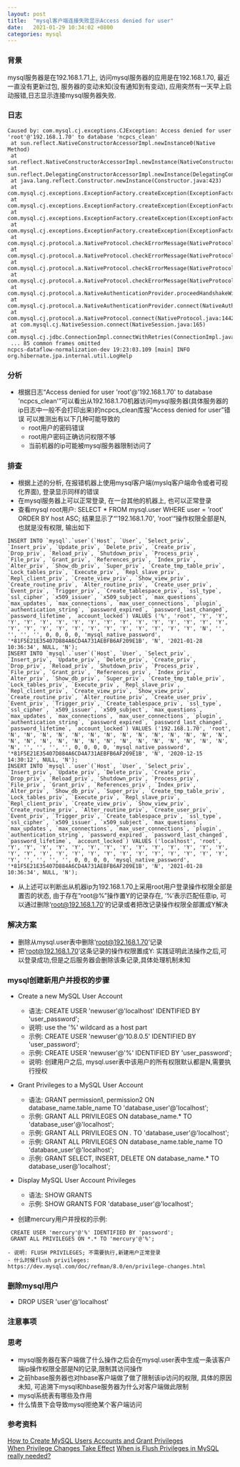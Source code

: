 ```yaml
---
layout: post
title:  "mysql客户端连接失败显示Access denied for user"
date:   2021-01-29 10:34:02 +0800
categories: mysql
---
```


### 背景
mysql服务器是在192.168.1.71上, 访问mysql服务器的应用是在192.168.1.70, 最近一直没有更新过包, 服务器的变动未知(没有通知到有变动), 应用突然有一天早上启动报错,日志显示连接mysql服务器失败.

### 日志
```
Caused by: com.mysql.cj.exceptions.CJException: Access denied for user 'root'@'192.168.1.70' to database 'ncpcs_clean'
 at sun.reflect.NativeConstructorAccessorImpl.newInstance0(Native Method)
 at sun.reflect.NativeConstructorAccessorImpl.newInstance(NativeConstructorAccessorImpl.java:62)
 at sun.reflect.DelegatingConstructorAccessorImpl.newInstance(DelegatingConstructorAccessorImpl.java:45)
 at java.lang.reflect.Constructor.newInstance(Constructor.java:423)
 at com.mysql.cj.exceptions.ExceptionFactory.createException(ExceptionFactory.java:61)
 at com.mysql.cj.exceptions.ExceptionFactory.createException(ExceptionFactory.java:105)
 at com.mysql.cj.exceptions.ExceptionFactory.createException(ExceptionFactory.java:151)
 at com.mysql.cj.exceptions.ExceptionFactory.createException(ExceptionFactory.java:129)
 at com.mysql.cj.protocol.a.NativeProtocol.checkErrorMessage(NativeProtocol.java:809)
 at com.mysql.cj.protocol.a.NativeProtocol.checkErrorMessage(NativeProtocol.java:734)
 at com.mysql.cj.protocol.a.NativeProtocol.checkErrorMessage(NativeProtocol.java:702)
 at com.mysql.cj.protocol.a.NativeProtocol.checkErrorMessage(NativeProtocol.java:132)
 at com.mysql.cj.protocol.a.NativeAuthenticationProvider.proceedHandshakeWithPluggableAuthentication(NativeAuthenticationProvider.java:540)
 at com.mysql.cj.protocol.a.NativeAuthenticationProvider.connect(NativeAuthenticationProvider.java:202)
 at com.mysql.cj.protocol.a.NativeProtocol.connect(NativeProtocol.java:1442)
 at com.mysql.cj.NativeSession.connect(NativeSession.java:165)
 at com.mysql.cj.jdbc.ConnectionImpl.connectWithRetries(ConnectionImpl.java:849)
 ... 85 common frames omitted
ncpcs-dataflow-normalization-dev 19:23:03.109 [main] INFO  org.hibernate.jpa.internal.util.LogHelp
```

### 分析
- 根据日志“Access denied for user 'root'@'192.168.1.70' to database 'ncpcs_clean'”可以看出从192.168.1.70机器访问mysql服务器(具体服务器的ip日志中一般不会打印出来)的ncpcs_clean库报“Access denied for user”错误
  可以推测出有以下几种可能导致的
  - root用户的密码错误
  - root用户密码正确访问权限不够
  - 当前机器的ip可能被mysql服务器限制访问了

### 排查
- 根据上述的分析, 在报错机器上使用mysql客户端(myslq客户端命令或者可视化界面), 登录显示同样的错误
- 在mysql服务器上可以正常登录, 在一台其他的机器上, 也可以正常登录
- 查看mysql root用户: SELECT * FROM mysql.user WHERE user = 'root' ORDER BY host ASC; 结果显示了“'192.168.1.70', 'root'“操作权限全部是N, 也就是没有权限, 输出如下
```
INSERT INTO `mysql`.`user`(`Host`, `User`, `Select_priv`, `Insert_priv`, `Update_priv`, `Delete_priv`, `Create_priv`, `Drop_priv`, `Reload_priv`, `Shutdown_priv`, `Process_priv`, `File_priv`, `Grant_priv`, `References_priv`, `Index_priv`, `Alter_priv`, `Show_db_priv`, `Super_priv`, `Create_tmp_table_priv`, `Lock_tables_priv`, `Execute_priv`, `Repl_slave_priv`, `Repl_client_priv`, `Create_view_priv`, `Show_view_priv`, `Create_routine_priv`, `Alter_routine_priv`, `Create_user_priv`, `Event_priv`, `Trigger_priv`, `Create_tablespace_priv`, `ssl_type`, `ssl_cipher`, `x509_issuer`, `x509_subject`, `max_questions`, `max_updates`, `max_connections`, `max_user_connections`, `plugin`, `authentication_string`, `password_expired`, `password_last_changed`, `password_lifetime`, `account_locked`) VALUES ('%', 'root', 'Y', 'Y', 'Y', 'Y', 'Y', 'Y', 'Y', 'Y', 'Y', 'Y', 'Y', 'Y', 'Y', 'Y', 'Y', 'Y', 'Y', 'Y', 'Y', 'Y', 'Y', 'Y', 'Y', 'Y', 'Y', 'Y', 'Y', 'Y', 'N', '', '', '', '', 0, 0, 0, 0, 'mysql_native_password', '*81F5E21E35407D884A6CD4A731AEBFB6AF209E1B', 'N', '2021-01-28 10:36:34', NULL, 'N');
INSERT INTO `mysql`.`user`(`Host`, `User`, `Select_priv`, `Insert_priv`, `Update_priv`, `Delete_priv`, `Create_priv`, `Drop_priv`, `Reload_priv`, `Shutdown_priv`, `Process_priv`, `File_priv`, `Grant_priv`, `References_priv`, `Index_priv`, `Alter_priv`, `Show_db_priv`, `Super_priv`, `Create_tmp_table_priv`, `Lock_tables_priv`, `Execute_priv`, `Repl_slave_priv`, `Repl_client_priv`, `Create_view_priv`, `Show_view_priv`, `Create_routine_priv`, `Alter_routine_priv`, `Create_user_priv`, `Event_priv`, `Trigger_priv`, `Create_tablespace_priv`, `ssl_type`, `ssl_cipher`, `x509_issuer`, `x509_subject`, `max_questions`, `max_updates`, `max_connections`, `max_user_connections`, `plugin`, `authentication_string`, `password_expired`, `password_last_changed`, `password_lifetime`, `account_locked`) VALUES ('192.168.1.70', 'root', 'N', 'N', 'N', 'N', 'N', 'N', 'N', 'N', 'N', 'N', 'N', 'N', 'N', 'N', 'N', 'N', 'N', 'N', 'N', 'N', 'N', 'N', 'N', 'N', 'N', 'N', 'N', 'N', 'N', '', '', '', '', 0, 0, 0, 0, 'mysql_native_password', '*81F5E21E35407D884A6CD4A731AEBFB6AF209E1B', 'N', '2020-12-15 14:30:12', NULL, 'N');
INSERT INTO `mysql`.`user`(`Host`, `User`, `Select_priv`, `Insert_priv`, `Update_priv`, `Delete_priv`, `Create_priv`, `Drop_priv`, `Reload_priv`, `Shutdown_priv`, `Process_priv`, `File_priv`, `Grant_priv`, `References_priv`, `Index_priv`, `Alter_priv`, `Show_db_priv`, `Super_priv`, `Create_tmp_table_priv`, `Lock_tables_priv`, `Execute_priv`, `Repl_slave_priv`, `Repl_client_priv`, `Create_view_priv`, `Show_view_priv`, `Create_routine_priv`, `Alter_routine_priv`, `Create_user_priv`, `Event_priv`, `Trigger_priv`, `Create_tablespace_priv`, `ssl_type`, `ssl_cipher`, `x509_issuer`, `x509_subject`, `max_questions`, `max_updates`, `max_connections`, `max_user_connections`, `plugin`, `authentication_string`, `password_expired`, `password_last_changed`, `password_lifetime`, `account_locked`) VALUES ('localhost', 'root', 'Y', 'Y', 'Y', 'Y', 'Y', 'Y', 'Y', 'Y', 'Y', 'Y', 'Y', 'Y', 'Y', 'Y', 'Y', 'Y', 'Y', 'Y', 'Y', 'Y', 'Y', 'Y', 'Y', 'Y', 'Y', 'Y', 'Y', 'Y', 'Y', '', '', '', '', 0, 0, 0, 0, 'mysql_native_password', '*81F5E21E35407D884A6CD4A731AEBFB6AF209E1B', 'N', '2021-01-28 10:36:34', NULL, 'N');

```
- 从上述可以判断出从机器ip为192.168.1.70上采用root用户登录操作权限全部是置否的状态, 由于存在“root@%”操作置Y的记录存在, ‘%’表示匹配任意ip, 可以通过删除‘root@192.168.1.70’的记录或者把改记录操作权限全部置成Y解决

### 解决方案
- 删除从mysql.user表中删除‘root@192.168.1.70’记录
- 把‘root@192.168.1.70’这条记录的操作权限置成Y: 实践证明此法操作之后,可以登录成功,但是之后服务器会删除该条记录,具体处理机制未知


### mysql创建新用户并授权的步骤
- Create a new MySQL User Account 
	- 语法: CREATE USER 'newuser'@'localhost' IDENTIFIED BY 'user_password';
	- 说明: use the '%' wildcard as a host part
	- 示例: CREATE USER 'newuser'@'10.8.0.5' IDENTIFIED BY 'user_password';
	- 示例: CREATE USER 'newuser'@'%' IDENTIFIED BY 'user_password';
	- 说明: 创建用户之后, mysql.user表中该用户的所有权限默认都是N,需要执行授权

- Grant Privileges to a MySQL User Account 
	- 语法: GRANT permission1, permission2 ON database_name.table_name TO 'database_user'@'localhost';
	- 示例: GRANT ALL PRIVILEGES ON database_name.* TO 'database_user'@'localhost';
	- 示例: GRANT ALL PRIVILEGES ON *.* TO 'database_user'@'localhost';
	- 示例: GRANT ALL PRIVILEGES ON database_name.table_name TO 'database_user'@'localhost';
	- 示例: GRANT SELECT, INSERT, DELETE ON database_name.* TO database_user@'localhost';

- Display MySQL User Account Privileges 
	- 语法: SHOW GRANTS
	- 示例: SHOW GRANTS FOR 'database_user'@'localhost';


- 创建mercury用户并授权的示例: 
```
 CREATE USER 'mercury'@'%' IDENTIFIED BY 'password';
 GRANT ALL PRIVILEGES ON *.* TO 'mercury'@'%';
```
	- 说明: FLUSH PRIVILEGES; 不需要执行,新建用户正常登录
	- 什么时候flush privileges: https://dev.mysql.com/doc/refman/8.0/en/privilege-changes.html

### 删除mysql用户
- DROP USER 'user'@'localhost'


### 注意事项

### 思考
- mysql服务器在客户端做了什么操作之后会在mysql.user表中生成一条该客户端ip操作权限全部是N的记录,限制其访问操作
- 之前hbase服务器也对hbase客户端做了做了限制该ip访问的权限, 具体的原因未知, 可追溯下mysql和hbase服务器为什么对客户端做此限制
- mysql系统表有哪些及作用
- 什么情景下会导致mysql拒绝某个客户端访问

### 参考资料
[How to Create MySQL Users Accounts and Grant Privileges](https://linuxize.com/post/how-to-create-mysql-user-accounts-and-grant-privileges/)   
[When Privilege Changes Take Effect](https://dev.mysql.com/doc/refman/8.0/en/privilege-changes.html)
[When is Flush Privileges in MySQL really needed?](https://stackoverflow.com/questions/36463966/when-is-flush-privileges-in-mysql-really-needed)

